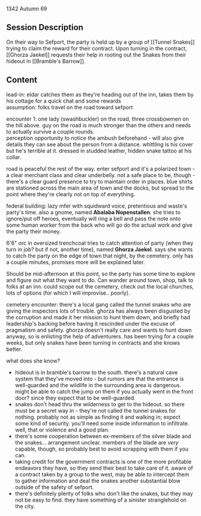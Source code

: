 1342 Autumn 69
## Session Description

On their way to Sefport, the party is held up by a group of [[Tunnel Snakes]] trying to claim the reward for their contract. Upon turning in the contract, [[Ghorza Jaekel]] requests their help in rooting out the Snakes from their hideout in [[Bramble's Barrow]].

## Content

lead-in: eldar catches them as they're heading out of the inn, takes them by his cottage for a quick chat and some rewards  
assumption: folks travel on the road toward sefport
 
encounter 1: one lady (swashbuckler) on the road, three crossbowmen on the hill above. guy on the road is much stronger than the others and needs to actually survive a couple rounds.  
perception opportunity to notice the ambush beforehand - will also give details they can see about the person from a distance. whittling is his cover but he's terrible at it. dressed in studded leather, hidden snake tattoo at his collar.
 
road is peaceful the rest of the way. enter sefport and it's a polarized town - a clear merchant class and clear underbelly. not a safe place to be, though - there's a clear guard presence to try to maintain order in places. blue shirts are stationed across the main area of town and the docks, but spread to the point where they're clearly not on top of everything.
 
federal building: lazy mfer with squidward voice, pretentious and waste's party's time. also a gnome, named **Abalaba Nopenstallen**. she tries to ignore/put off heroes, eventually will ring a bell and pass the note onto some human worker from the back who will go do the actual work and give the party their money.
 
6'6" orc in oversized trenchcoat tries to catch attention of party (when they turn in job? but if not, another time), named **Ghorza Jaekel**. says she wants to catch the party on the edge of town that night, by the cemetery. only has a couple minutes, promises more will be explained later.
 
Should be mid-afternoon at this point, so the party has some time to explore and figure out what they want to do. Can wander around town, shop, talk to folks at an inn. could scope out the cemetery, check out the local churches, lots of options (for which I will improvise.. poorly).
 
cemetery encounter: there's a local gang called the tunnel snakes who are giving the inspectors lots of trouble. ghorza has always been disgusted by the corruption and made it her mission to hunt them down, and briefly had leadership's backing before having it rescinded under the excuse of pragmatism and safety. ghorza doesn't really care and wants to hunt down anyway, so is enlisting the help of adventurers. has been trying for a couple weeks, but only snakes have been turning in contracts and she knows better.
 
what does she know?

- hideout is in bramble's barrow to the south. there's a natural cave system that they've moved into - but rumors are that the entrance is well-guarded and the wildlife in the surrounding area is dangerous. might be able to catch the jump on them if you actually went in the front door? since they expect that to be well-guarded.
- snakes don't head thru the wilderness to get to the hideout. so there must be a secret way in - they're not called the tunnel snakes for nothing. probably not as simple as finding it and walking in; expect some kind of security. you'll need some inside information to infiltrate. well, that or violence and a good plan.
- there's some cooperation between ex-members of the silver blade and the snakes… arrangement unclear. members of the blade are _very_ capable, though, so probably best to avoid scrapping with them if you can.
- taking credit for the government contracts is one of the more profitable endeavors they have, so they send their best to take care of it. aware of a contract taken by a group to the west, may be able to intercept them to gather information and deal the snakes another substantial blow outside of the safety of sefport.
- there's definitely plenty of folks who don't like the snakes, but they may not be easy to find. they have something of a sinister stranglehold on the city.
